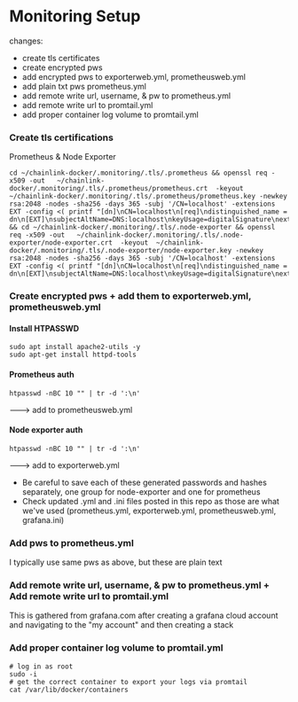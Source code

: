 # Monitoring Setup

changes:

- create tls certificates
- create encrypted pws
- add encrypted pws to exporterweb.yml, prometheusweb.yml
- add plain txt pws prometheus.yml
- add remote write url, username, & pw to prometheus.yml
- add remote write url to promtail.yml
- add proper container log volume to promtail.yml

### Create tls certifications

Prometheus & Node Exporter
```
cd ~/chainlink-docker/.monitoring/.tls/.prometheus && openssl req -x509 -out   ~/chainlink-docker/.monitoring/.tls/.prometheus/prometheus.crt  -keyout  ~/chainlink-docker/.monitoring/.tls/.prometheus/prometheus.key -newkey rsa:2048 -nodes -sha256 -days 365 -subj '/CN=localhost' -extensions EXT -config <( printf "[dn]\nCN=localhost\n[req]\ndistinguished_name = dn\n[EXT]\nsubjectAltName=DNS:localhost\nkeyUsage=digitalSignature\nextendedKeyUsage=serverAuth") && cd ~/chainlink-docker/.monitoring/.tls/.node-exporter && openssl req -x509 -out   ~/chainlink-docker/.monitoring/.tls/.node-exporter/node-exporter.crt  -keyout  ~/chainlink-docker/.monitoring/.tls/.node-exporter/node-exporter.key -newkey rsa:2048 -nodes -sha256 -days 365 -subj '/CN=localhost' -extensions EXT -config <( printf "[dn]\nCN=localhost\n[req]\ndistinguished_name = dn\n[EXT]\nsubjectAltName=DNS:localhost\nkeyUsage=digitalSignature\nextendedKeyUsage=serverAuth")
```

### Create encrypted pws + add them to exporterweb.yml, prometheusweb.yml

#### Install HTPASSWD
```
sudo apt install apache2-utils -y
sudo apt-get install httpd-tools
```
#### Prometheus auth
```
htpasswd -nBC 10 "" | tr -d ':\n'
```
---> add to prometheusweb.yml

#### Node exporter auth
```
htpasswd -nBC 10 "" | tr -d ':\n'
```
---> add to exporterweb.yml

  - Be careful to save each of these generated passwords and hashes separately, one group for node-exporter and one for prometheus
  - Check updated .yml and .ini files posted in this repo as those are what we've used (prometheus.yml, exporterweb.yml, prometheusweb.yml, grafana.ini)
  
### Add pws to prometheus.yml
 
 I typically use same pws as above, but these are plain text
 
 
### Add remote write url, username, & pw to prometheus.yml + Add remote write url to promtail.yml
 
 This is gathered from grafana.com after creating a grafana cloud account and navigating to the "my account" and then creating a stack
 
### Add proper container log volume to promtail.yml

```
# log in as root
sudo -i 
# get the correct container to export your logs via promtail
cat /var/lib/docker/containers
```




 
